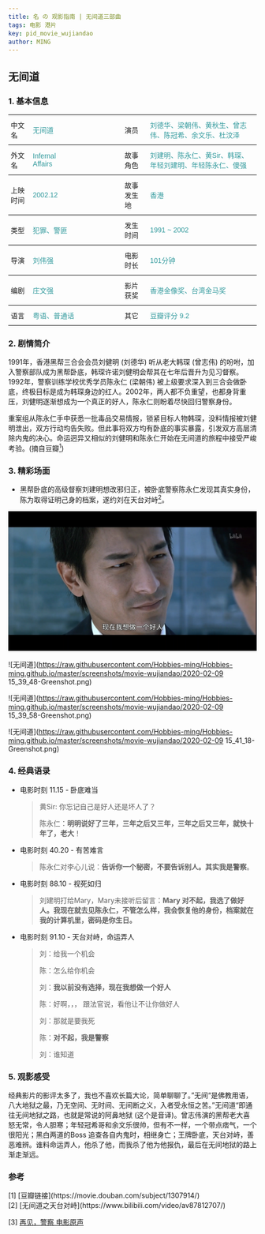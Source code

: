 ```yaml
---
title: 名 の 观影指南 | 无间道三部曲
tags: 电影 港片
key: pid_movie_wujiandao
author: MING
---
```


## 无间道

<!--more-->

### 1. 基本信息

<style type="text/css">
.tg  {border-collapse:collapse;border-spacing:0;}
.tg td{font-family:Arial, sans-serif;font-size:14px;padding:10px 5px;border-style:solid;border-width:0px;overflow:hidden;word-break:normal;border-top-width:1px;border-bottom-width:1px;border-color:black;}
.tg th{font-family:Arial, sans-serif;font-size:14px;font-weight:normal;padding:10px 5px;border-style:solid;border-width:0px;overflow:hidden;word-break:normal;border-top-width:1px;border-bottom-width:1px;border-color:black;}
.tg .tg-cly1{text-align:left;vertical-align:middle}
.tg .tg-wdox{color:#329a9d;text-align:left;vertical-align:middle}
</style>
<table class="tg">
  <tr>
    <td class="tg-cly1">中文名</td>
    <td class="tg-wdox">无间道</td>
    <td class="tg-cly1">演员</td>
    <td class="tg-wdox">刘德华、梁朝伟、黄秋生、曾志伟、陈冠希、余文乐、杜汶泽</td>
  </tr>
  <tr>
    <td class="tg-cly1">外文名</td>
    <td class="tg-wdox">Infernal Affairs&emsp;&emsp;&emsp;&emsp;&emsp;&emsp;&emsp;&emsp;</td>
    <td class="tg-cly1">故事角色</td>
    <td class="tg-wdox">刘建明、陈永仁、黄Sir、韩琛、年轻刘建明、年轻陈永仁、傻强</td>
  </tr>
  <tr>
    <td class="tg-cly1">上映时间</td>
    <td class="tg-wdox"><span style="font-weight:bold">   </span>2002.12</td>
    <td class="tg-cly1">故事发生地</td>
    <td class="tg-wdox">香港</td>
  </tr>
  <tr>
    <td class="tg-cly1">类型</td>
    <td class="tg-wdox">犯罪、警匪</td>
    <td class="tg-cly1">发生时间</td>
    <td class="tg-wdox">1991 ~ 2002</td>
  </tr>
  <tr>
    <td class="tg-cly1">导演</td>
    <td class="tg-wdox">刘伟强</td>
    <td class="tg-cly1">电影时长</td>
    <td class="tg-wdox">101分钟</td>
  </tr>
  <tr>
    <td class="tg-cly1">编剧</td>
    <td class="tg-wdox">庄文强</td>
    <td class="tg-cly1">影片获奖</td>
    <td class="tg-wdox">香港金像奖、台湾金马奖</td>
  </tr>
  <tr>
    <td class="tg-cly1">语言</td>
    <td class="tg-wdox">粤语、普通话</td>
    <td class="tg-cly1">其它</td>
    <td class="tg-wdox">豆瓣评分 9.2</td>
  </tr>
</table>

### 2. 剧情简介

1991年，香港黑帮三合会会员刘健明 (刘德华) 听从老大韩琛 (曾志伟) 的吩咐，加入警察部队成为黑帮卧底，韩琛许诺刘健明会帮其在七年后晋升为见习督察。1992年，警察训练学校优秀学员陈永仁 (梁朝伟) 被上级要求深入到三合会做卧底，终极目标是成为韩琛身边的红人。2002年，两人都不负重望，也都身背重压，刘健明逐渐想成为一个真正的好人，陈永仁则盼着尽快回归警察身份。

重案组从陈永仁手中获悉一批毒品交易情报，锁紧目标人物韩琛，没料情报被刘健明泄出，双方行动均告失败。但此事将双方均有卧底的事实暴露，引发双方高层清除内鬼的决心。命运迥异又相似的刘健明和陈永仁开始在无间道的旅程中接受严峻考验。(摘自豆瓣[<sup>1</sup>](#db))

### 3. 精彩场面

* 黑帮卧底的高级督察刘建明想改邪归正，被卧底警察陈永仁发现其真实身份，陈为取得证明己身的档案，遂约刘在天台对峙[<sup>2</sup>](#bili-wjd)。

![无间道](https://raw.githubusercontent.com/Hobbies-ming/Hobbies-ming.github.io/master/screenshots/movie-wujiandao/2020-02-09%2015_38_54-Greenshot.png)

  ![无间道](https://raw.githubusercontent.com/Hobbies-ming/Hobbies-ming.github.io/master/screenshots/movie-wujiandao/2020-02-09 15_39_48-Greenshot.png)

  ![无间道](https://raw.githubusercontent.com/Hobbies-ming/Hobbies-ming.github.io/master/screenshots/movie-wujiandao/2020-02-09 15_39_58-Greenshot.png)

  ![无间道](https://raw.githubusercontent.com/Hobbies-ming/Hobbies-ming.github.io/master/screenshots/movie-wujiandao/2020-02-09 15_41_18-Greenshot.png)

### 4. 经典语录

* 电影时刻 11.15 - 卧底难当

  > 黄Sir: 你忘记自己是好人还是坏人了？
  >
  > 陈永仁：**明明说好了三年，三年之后又三年，三年之后又三年，就快十年了，老大**！

* 电影时刻 40.20 - 有苦难言

  > 陈永仁对李心儿说：**告诉你一个秘密，不要告诉别人。其实我是警察**。
  >

* 电影时刻 88.10 - 视死如归

  > 刘建明打给Mary，Mary未接听后留言：**Mary 对不起，我选了做好人。我现在就去见陈永仁，不管怎么样，我会恢复他的身份，档案就在我的计算机里，密码是你生日。**

* 电影时刻 91.10 - 天台对峙，命运弄人

  > 刘：给我一个机会
  >
  > 陈：怎么给你机会
  >
  > 刘：**我以前没有选择，现在我想做一个好人**
  >
  > 陈：好啊，，， 跟法官说，看他让不让你做好人
  >
  > 刘：那就是要我死
  >
  > 陈：**对不起，我是警察**
  >
  > 刘：谁知道

### 5. 观影感受

经典影片的影评太多了，我也不喜欢长篇大论，简单聊聊了。”无间“是佛教用语，八大地狱之最，乃无空间、无时间、无间断之义，入者受永恒之苦。”无间道“即通往无间地狱之路，也就是常说的阿鼻地狱 (这个是音译)。曾志伟演的黑帮老大喜怒无常，令人胆寒；年轻冠希哥和余文乐很帅，但有不一样，一个带点痞气，一个很阳光；黑白两道的Boss 追查各自内鬼时，相继身亡；王牌卧底，天台对峙，善恶难辨。谁料命运弄人，他杀了他，而我杀了他为他报仇，最后在无间地狱的路上渐走渐远。

### 参考

<div id="db"></div> <!--anchor-->
[1] [豆瓣链接](https://movie.douban.com/subject/1307914/)

<div id="bili-wjd"></div>
[2] [无间道之天台对峙](https://www.bilibili.com/video/av87812707/)

[3] [ 再见，警察 电影原声](https://music.163.com/#/song?id=74537)



<!--引用链接-->

[db]: https://movie.douban.com/subject/1307914/  "xxx"